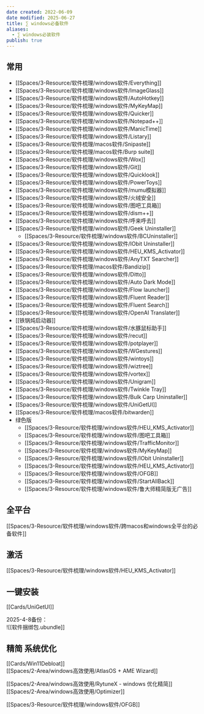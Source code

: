 ```yaml
---
date created: 2022-06-09
date modified: 2025-06-27
title: ∑ windows必备软件
aliases:
  - ∑ windows必装软件
publish: true
---
```


## 常用

- [[Spaces/3-Resource/软件梳理/windows软件/Everything]]
- [[Spaces/3-Resource/软件梳理/windows软件/ImageGlass]]
- [[Spaces/3-Resource/软件梳理/windows软件/AutoHotkey]]
- [[Spaces/3-Resource/软件梳理/windows软件/MyKeyMap]]
- [[Spaces/3-Resource/软件梳理/windows软件/Quicker]]
- [[Spaces/3-Resource/软件梳理/windows软件/Notepad++]]
- [[Spaces/3-Resource/软件梳理/windows软件/ManicTime]]
- [[Spaces/3-Resource/软件梳理/windows软件/Listary]]
- [[Spaces/3-Resource/软件梳理/macos软件/Snipaste]]
- [[Spaces/3-Resource/软件梳理/macos软件/Burp suite]]
- [[Spaces/3-Resource/软件梳理/windows软件/Wox]]
- [[Spaces/3-Resource/软件梳理/windows软件/Git]]
- [[Spaces/3-Resource/软件梳理/windows软件/Quicklook]]
- [[Spaces/3-Resource/软件梳理/windows软件/PowerToys]]
- [[Spaces/3-Resource/软件梳理/windows软件/mumu模拟器]]
- [[Spaces/3-Resource/软件梳理/windows软件/火绒安全]]
- [[Spaces/3-Resource/软件梳理/windows软件/图吧工具箱]]
- [[Spaces/3-Resource/软件梳理/windows软件/dism++]]
- [[Spaces/3-Resource/软件梳理/windows软件/呼来呼去]]
- [[Spaces/3-Resource/软件梳理/windows软件/Geek Uninstaller]]
	- [[Spaces/3-Resource/软件梳理/windows软件/BCUninstaller]]
- [[Spaces/3-Resource/软件梳理/windows软件/IObit Uninstaller]]
- [[Spaces/3-Resource/软件梳理/windows软件/HEU_KMS_Activator]]
- [[Spaces/3-Resource/软件梳理/windows软件/AnyTXT Searcher]]
- [[Spaces/3-Resource/软件梳理/macos软件/Bandizip]]
- [[Spaces/3-Resource/软件梳理/windows软件/Ditto]]
- [[Spaces/3-Resource/软件梳理/windows软件/Auto Dark Mode]]
- [[Spaces/3-Resource/软件梳理/windows软件/Flow launcher]]
- [[Spaces/3-Resource/软件梳理/windows软件/Fluent Reader]]
- [[Spaces/3-Resource/软件梳理/windows软件/Fluent Search]]
- [[Spaces/3-Resource/软件梳理/windows软件/OpenAI Translater]]
- [[铁锅炖启动器]]
- [[Spaces/3-Resource/软件梳理/windows软件/水豚鼠标助手]]
- [[Spaces/3-Resource/软件梳理/windows软件/recut]]
- [[Spaces/3-Resource/软件梳理/windows软件/potplayer]]
- [[Spaces/3-Resource/软件梳理/windows软件/WGestures]]
- [[Spaces/3-Resource/软件梳理/windows软件/wintoys]]
- [[Spaces/3-Resource/软件梳理/windows软件/wiztree]]
- [[Spaces/3-Resource/软件梳理/windows软件/vortex]]
- [[Spaces/3-Resource/软件梳理/windows软件/Unigram]]
- [[Spaces/3-Resource/软件梳理/windows软件/Twinkle Tray]]
- [[Spaces/3-Resource/软件梳理/windows软件/Bulk Carp Uninstaller]]
- [[Spaces/3-Resource/软件梳理/windows软件/UniGetUI]]
- [[Spaces/3-Resource/软件梳理/macos软件/bitwarden]]
- 绿色版
	- [[Spaces/3-Resource/软件梳理/windows软件/HEU_KMS_Activator]]
	- [[Spaces/3-Resource/软件梳理/windows软件/图吧工具箱]]
	- [[Spaces/3-Resource/软件梳理/windows软件/TrafficMonitor]]
	- [[Spaces/3-Resource/软件梳理/windows软件/MyKeyMap]]
	- [[Spaces/3-Resource/软件梳理/windows软件/IObit Uninstaller]]
	- [[Spaces/3-Resource/软件梳理/windows软件/HEU_KMS_Activator]]
	- [[Spaces/3-Resource/软件梳理/windows软件/OFGB]]
	- [[Spaces/3-Resource/软件梳理/windows软件/StartAllBack]]
	- [[Spaces/3-Resource/软件梳理/windows软件/鲁大师精简版无广告]]

## 全平台

[[Spaces/3-Resource/软件梳理/windows软件/跨macos和windows全平台的必备软件]]

## 激活

[[Spaces/3-Resource/软件梳理/windows软件/HEU_KMS_Activator]]

## 一键安装

[[Cards/UniGetUI]]

2025-4-8备份：  
![[软件捆绑包.ubundle]]

## 精简 系统优化

[[Cards/Win11Debloat]]  
[[Spaces/2-Area/windows高效使用/AtlasOS + AME Wizard]]

[[Spaces/2-Area/windows高效使用/RytuneX - windows 优化精简]]  
[[Spaces/2-Area/windows高效使用/Optimizer]]

[[Spaces/3-Resource/软件梳理/windows软件/OFGB]]
